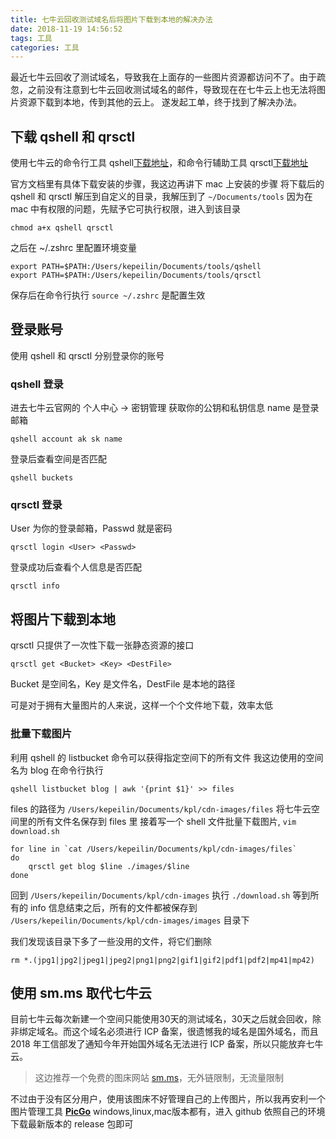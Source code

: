 ```yaml
---
title: 七牛云回收测试域名后将图片下载到本地的解决办法
date: 2018-11-19 14:56:52
tags: 工具
categories: 工具
---
```

最近七牛云回收了测试域名，导致我在上面存的一些图片资源都访问不了。由于疏忽，之前没有注意到七牛云回收测试域名的邮件，导致现在在七牛云上也无法将图片资源下载到本地，传到其他的云上。
遂发起工单，终于找到了解决办法。

<!-- more -->

## 下载 qshell 和 qrsctl
使用七牛云的命令行工具 qshell[下载地址](https://developer.qiniu.com/kodo/tools/1302/qshell)，和命令行辅助工具 qrsctl[下载地址](https://developer.qiniu.com/kodo/tools/1300/qrsctl)

官方文档里有具体下载安装的步骤，我这边再讲下 mac 上安装的步骤
将下载后的 qshell 和 qrsctl 解压到自定义的目录，我解压到了 `~/Documents/tools`
因为在 mac 中有权限的问题，先赋予它可执行权限，进入到该目录
```
chmod a+x qshell qrsctl 
```
之后在 ~/.zshrc 里配置环境变量
```
export PATH=$PATH:/Users/kepeilin/Documents/tools/qshell
export PATH=$PATH:/Users/kepeilin/Documents/tools/qrsctl
```

保存后在命令行执行 `source ~/.zshrc` 是配置生效

## 登录账号
使用 qshell 和 qrsctl 分别登录你的账号
### qshell 登录
进去七牛云官网的 个人中心 -> 密钥管理 获取你的公钥和私钥信息
name 是登录邮箱
```
qshell account ak sk name
```
登录后查看空间是否匹配
```
qshell buckets
```

### qrsctl 登录
User 为你的登录邮箱，Passwd 就是密码
```
qrsctl login <User> <Passwd>
```
登录成功后查看个人信息是否匹配
```
qrsctl info
```

## 将图片下载到本地
qrsctl 只提供了一次性下载一张静态资源的接口
```
qrsctl get <Bucket> <Key> <DestFile>
```
Bucket 是空间名，Key 是文件名，DestFile 是本地的路径

可是对于拥有大量图片的人来说，这样一个个文件地下载，效率太低

### 批量下载图片
利用 qshell 的 listbucket 命令可以获得指定空间下的所有文件
我这边使用的空间名为 blog
在命令行执行
```
qshell listbucket blog | awk '{print $1}' >> files
```
files 的路径为 `/Users/kepeilin/Documents/kpl/cdn-images/files`
将七牛云空间里的所有文件名保存到 files 里
接着写一个 shell 文件批量下载图片, `vim download.sh`
```
for line in `cat /Users/kepeilin/Documents/kpl/cdn-images/files`
do
    qrsctl get blog $line ./images/$line
done
```
回到 `/Users/kepeilin/Documents/kpl/cdn-images` 执行 `./download.sh`
等到所有的 info 信息结束之后，所有的文件都被保存到 `/Users/kepeilin/Documents/kpl/cdn-images/images` 目录下
 
我们发现该目录下多了一些没用的文件，将它们删除
```
rm *.(jpg1|jpg2|jpeg1|jpeg2|png1|png2|gif1|gif2|pdf1|pdf2|mp41|mp42)
```

## 使用 sm.ms 取代七牛云
目前七牛云每次新建一个空间只能使用30天的测试域名，30天之后就会回收，除非绑定域名。而这个域名必须进行 ICP 备案，很遗憾我的域名是国外域名，而且 2018 年工信部发了通知今年开始国外域名无法进行 ICP 备案，所以只能放弃七牛云。

> 这边推荐一个免费的图床网站 [sm.ms](http://sm.ms/)，无外链限制，无流量限制

不过由于没有区分用户，使用该图床不好管理自己的上传图片，所以我再安利一个图片管理工具 **[PicGo](https://github.com/Molunerfinn/PicGo)**
windows,linux,mac版本都有，进入 github 依照自己的环境下载最新版本的 release 包即可